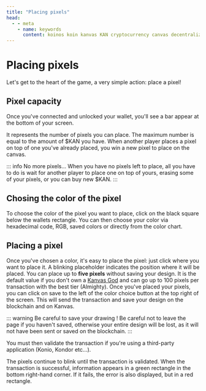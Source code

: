 ```yaml
---
title: "Placing pixels"
head:
  - - meta
    - name: keywords
      content: koinos koin kanvas KAN cryptocurrency canvas decentralized description pixel war r/place rplace
---
```


# Placing pixels

Let's get to the heart of the game, a very simple action: place a pixel!

## Pixel capacity

Once you've connected and unlocked your wallet, you'll see a bar appear at the bottom of your screen.

It represents the number of pixels you can place. The maximum number is equal to the amount of $KAN you have. When another player places a pixel on top of one you've already placed, you win a new pixel to place on the canvas.

::: info No more pixels...
When you have no pixels left to place, all you have to do is wait for another player to place one on top of yours, erasing some of your pixels, or you can buy new $KAN.
:::

## Chosing the color of the pixel

To choose the color of the pixel you want to place, click on the black square below the wallets rectangle. You can then choose your color via hexadecimal code, RGB, saved colors or directly from the color chart.

## Placing a pixel

Once you've chosen a color, it's easy to place the pixel: just click where you want to place it. A blinking placeholder indicates the position where it will be placed. You can place up to **five pixels** without saving your design. It is the default value if you don't own a [Kanvas God](./kanvasgods) and can go up to 100 pixels per transaction with the best tier (Almighty). Once you've placed your pixels, you can click on save to the left of the color choice button at the top right of the screen. This will send the transaction and save your design on the blockchain and on Kanvas.

::: warning Be careful to save your drawing !
Be careful not to leave the page if you haven't saved, otherwise your entire design will be lost, as it will not have been sent or saved on the blockchain.
:::

You must then validate the transaction if you're using a third-party application (Konio, Kondor etc...).

The pixels continue to blink until the transaction is validated. When the transaction is successful, information appears in a green rectangle in the bottom right-hand corner. If it fails, the error is also displayed, but in a red rectangle.
